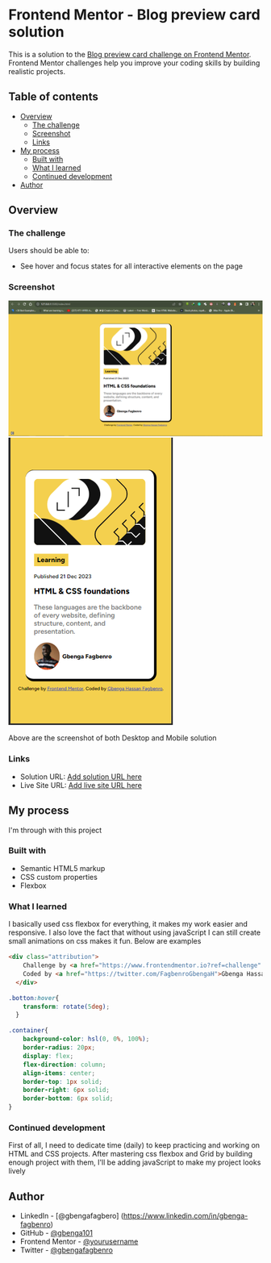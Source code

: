 # Frontend Mentor - Blog preview card solution

This is a solution to the [Blog preview card challenge on Frontend Mentor](https://www.frontendmentor.io/challenges/blog-preview-card-ckPaj01IcS). Frontend Mentor challenges help you improve your coding skills by building realistic projects. 

## Table of contents

- [Overview](#overview)
  - [The challenge](#the-challenge)
  - [Screenshot](#screenshot)
  - [Links](#links)
- [My process](#my-process)
  - [Built with](#built-with)
  - [What I learned](#what-i-learned)
  - [Continued development](#continued-development)
- [Author](#author)

## Overview

### The challenge

Users should be able to:

- See hover and focus states for all interactive elements on the page

### Screenshot

![For Desktop](./design/screenshot1.PNG)
![For Mobile](./design/screenshot2.PNG)

Above are the screenshot of both Desktop and Mobile solution

### Links

- Solution URL: [Add solution URL here](https://your-solution-url.com)
- Live Site URL: [Add live site URL here](https://your-live-site-url.com)

## My process
I'm through with this project

### Built with

- Semantic HTML5 markup
- CSS custom properties
- Flexbox

### What I learned

I basically used css flexbox for everything, it makes my work easier and responsive. I also love the fact that without using javaScript I can still create small animations on css makes it fun. Below are examples


```html
<div class="attribution">
    Challenge by <a href="https://www.frontendmentor.io?ref=challenge" target="_blank">Frontend Mentor</a>. 
    Coded by <a href="https://twitter.com/FagbenroGbengaH">Gbenga Hassan Fagbenro</a>.
  </div>
```
```css
.botton:hover{
    transform: rotate(5deg);
  }
```
```css
.container{
    background-color: hsl(0, 0%, 100%);
    border-radius: 20px;
    display: flex;
    flex-direction: column;
    align-items: center;
    border-top: 1px solid;
    border-right: 6px solid;
    border-bottom: 6px solid;
}
```

### Continued development

First of all, I need to dedicate time (daily) to keep practicing and working on HTML and CSS projects. After mastering css flexbox and Grid by building enough project with them, I'll be adding javaScript to make my project looks lively

## Author

- LinkedIn - [@gbengafagbero] (https://www.linkedin.com/in/gbenga-fagbenro)
- GitHub - [@gbenga101](https://github.com/gbenga101)
- Frontend Mentor - [@yourusername](https://www.frontendmentor.io/profile/yourusername)
- Twitter - [@gbengafagbenro](https://www.twitter.com/FagbenroGbengaH)


